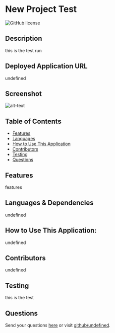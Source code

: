 # New Project Test 
![GitHub license](https://img.shields.io/badge/license-${license}-blue.svg)
## Description
this is the test run
## Deployed Application URL
undefined
## Screenshot
![alt-text](screenshot)
## Table of Contents
* [Features](#features)
* [Languages](#languages)
* [How to Use This Application](#HowtoUseThisApplication)
* [Contributors](#contributors)
* [Testing](#testing)
* [Questions](#questions)
## Features
features
## Languages & Dependencies
undefined
## How to Use This Application:
undefined
## Contributors
undefined
## Testing
this is the test
## Questions
Send your questions [here](mailto:kevin.espitia0112@gmail.com?subject=[GitHub]%20Dev%20Connect) or visit [github/undefined](https://github.com/undefined).
